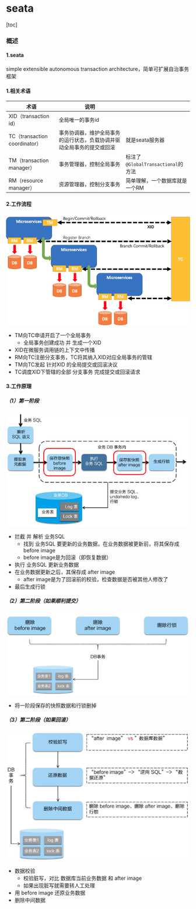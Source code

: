 # seata

[toc]

### 概述

#### 1.seata
simple extensible autonomous transaction architecture，简单可扩展自治事务框架

#### 1.相关术语

|术语|说明||
|-|-|-|
|XID（transaction id）|全局唯一的事务id||
|TC（transaction coordinator）|事务协调器，维护全局事务的运行状态，负载协调并驱动全局事务的提交或回滚|就是seata服务器|
|TM（transaction manager）|事务管理器，控制全局事务|标注了`@GlobalTransactional`的方法|
|RM（resource  manager）|资源管理器，控制分支事务|简单理解，一个数据库就是一个RM|

#### 2.工作流程
![](./imgs/seata_01.png)
* TM向TC申请开启了一个全局事务
  * 全局事务创建成功 并 生成一个XID
* XID在微服务调用链的上下文中传播
* RM向TC注册分支事务，TC将其纳入XID对应全局事务的管辖
* TM向TC发起 针对XID 的全局提交或回滚决议
* TC调度XID下管辖的全部 分支事务 完成提交或回滚请求

#### 3.工作原理

##### （1）第一阶段
![](./imgs/seata_02.png)

* 拦截 并 解析 业务SQL
  * 找到 业务SQL 要更新的业务数据，在业务数据被更新前，将其保存成 before image
  * before image是为回滚（即恢复数据）
* 执行 业务SQL 更新业务数据
* 在业务数据更新之后，其保存成 after image
  * after image是为了回滚前的校验，检查数据是否被其他人修改了
* 最后生成行锁

##### （2）第二阶段（如果顺利提交）

![](./imgs/seata_03.png)

* 将一阶段保存的快照数据和行锁删掉

##### （3）第二阶段（如果回滚）
![](./imgs/seata_04.png)

* 数据校验
  * 校验脏写，对比 数据库当前业务数据 和 after image
  * 如果出现脏写就需要转人工处理
* 用 before image 还原业务数据
* 删除中间数据
